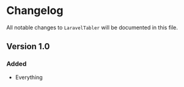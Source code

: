 # Changelog

All notable changes to `LaravelTabler` will be documented in this file.

## Version 1.0

### Added
- Everything
